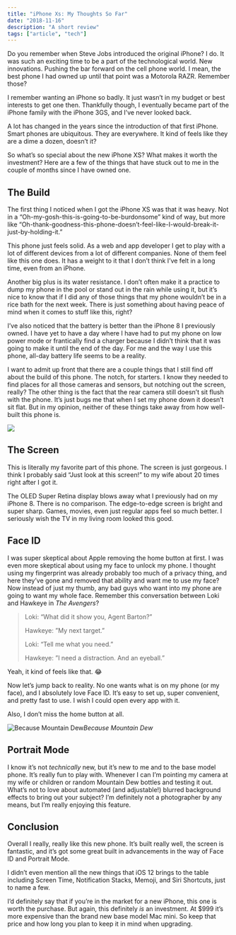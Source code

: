 ```yaml
---
title: "iPhone Xs: My Thoughts So Far"
date: "2018-11-16"
description: "A short review"
tags: ["article", "tech"]
---
```


Do you remember when Steve Jobs introduced the original iPhone? I do. It was such an exciting time to be a part of the technological world. New innovations. Pushing the bar forward on the cell phone world. I mean, the best phone I had owned up until that point was a Motorola RAZR. Remember those?

I remember wanting an iPhone so badly. It just wasn’t in my budget or best interests to get one then. Thankfully though, I eventually became part of the iPhone family with the iPhone 3GS, and I’ve never looked back.

A lot has changed in the years since the introduction of that first iPhone. Smart phones are ubiquitous. They are everywhere. It kind of feels like they are a dime a dozen, doesn’t it?

So what’s so special about the new iPhone XS? What makes it worth the investment? Here are a few of the things that have stuck out to me in the couple of months since I have owned one.

## The Build

The first thing I noticed when I got the iPhone XS was that it was heavy. Not in a “Oh-my-gosh-this-is-going-to-be-burdonsome” kind of way, but more like “Oh-thank-goodness-this-phone-doesn’t-feel-like-I-would-break-it-just-by-holding-it.”

This phone just feels solid. As a web and app developer I get to play with a lot of different devices from a lot of different companies. None of them feel like this one does. It has a weight to it that I don’t think I’ve felt in a long time, even from an iPhone.

Another big plus is its water resistance. I don’t often make it a practice to dump my phone in the pool or stand out in the rain while using it, but it’s nice to know that if I did any of those things that my phone wouldn’t be in a rice bath for the next week. There is just something about having peace of mind when it comes to stuff like this, right?

I’ve also noticed that the battery is better than the iPhone 8 I previously owned. I have yet to have a day where I have had to put my phone on low power mode or frantically find a charger because I didn’t think that it was going to make it until the end of the day. For me and the way I use this phone, all-day battery life seems to be a reality.

I want to admit up front that there are a couple things that I still find off about the build of this phone. The notch, for starters. I know they needed to find places for all those cameras and sensors, but notching out the screen, really? The other thing is the fact that the rear camera still doesn’t sit flush with the phone. It’s just bugs me that when I set my phone down it doesn’t sit flat. But in my opinion, neither of these things take away from how well-built this phone is.

![](https://cdn-images-1.medium.com/max/8064/1*rOMOuei_5H3ewm-jD3HMRw.jpeg)

## The Screen

This is literally my favorite part of this phone. The screen is just gorgeous. I think I probably said “Just look at this screen!” to my wife about 20 times right after I got it.

The OLED Super Retina display blows away what I previously had on my iPhone 8. There is no comparison. The edge-to-edge screen is bright and super sharp. Games, movies, even just regular apps feel so much better. I seriously wish the TV in my living room looked this good.

## Face ID

I was super skeptical about Apple removing the home button at first. I was even more skeptical about using my face to unlock my phone. I thought using my fingerprint was already probably too much of a privacy thing, and here they’ve gone and removed that ability and want me to use my face? Now instead of just my thumb, any bad guys who want into my phone are going to want my whole face. Remember this conversation between Loki and Hawkeye in _The Avengers_?

> Loki: “What did it show you, Agent Barton?”
>
> Hawkeye: ”My next target.”
>
> Loki: “Tell me what you need.”
>
> Hawkeye: ”I need a distraction. And an eyeball.”

Yeah, it kind of feels like that. 😂

Now let’s jump back to reality. No one wants what is on my phone (or my face), and I absolutely love Face ID. It’s easy to set up, super convenient, and pretty fast to use. I wish I could open every app with it.

Also, I don’t miss the home button at all.

![Because Mountain Dew](https://cdn-images-1.medium.com/max/6048/1*aphDPHweNOKuZYYBs8g-ng.jpeg)_Because Mountain Dew_

## Portrait Mode

I know it’s not _technically_ new, but it’s new to me and to the base model phone. It’s really fun to play with. Whenever I can I’m pointing my camera at my wife or children or random Mountain Dew bottles and testing it out. What’s not to love about automated (and adjustable!) blurred background effects to bring out your subject? I’m definitely not a photographer by any means, but I’m really enjoying this feature.

## Conclusion

Overall I really, really like this new phone. It’s built really well, the screen is fantastic, and it’s got some great built in advancements in the way of Face ID and Portrait Mode.

I didn’t even mention all the new things that iOS 12 brings to the table including Screen Time, Notification Stacks, Memoji, and Siri Shortcuts, just to name a few.

I’d definitely say that if you’re in the market for a new iPhone, this one is worth the purchase. But again, this definitely _is_ an investment. At \$999 it’s more expensive than the brand new base model Mac mini. So keep that price and how long you plan to keep it in mind when upgrading.
